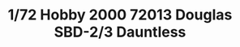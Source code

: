 ---
layout: product
title: "1/72 Hobby 2000 72013 Douglas SBD-2/3 Dauntless"
price: "2700" 
desc: "Maketa"
img_path: "/assets/img/H2K72013.webp"
brand: "N/A"
available: false
special_offer: false
new: false
soon: false
cat: "010000"
subcat: "011900"
subsubcat: "0N/A"
sifra: "H2K72013"
popular: false
spec: false
---